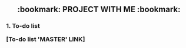 <h2 align='center'>:bookmark: PROJECT WITH ME :bookmark:
<h3> 1. To-do list</p>
[To-do list 'MASTER' LINK]<https://github.com/Yejin-Ha/To-do-List>
